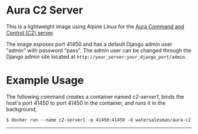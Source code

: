 # Aura C2 Server
This is a lightweight image using Alpine Linux for the
[Aura Command and Control (C2) server](https://github.com/watersalesman/aura-botnet).

The image exposes port 41450 and has a default Django
admin user "admin" with password "pass". The admin user can be changed through
the Django admin site located at `http://your_server:your_django_port/admin`.

Example Usage
===
The following command creates a container named *c2-server1*, binds the host's
port 41450 to port 41450 in the container, and runs it in the background,
```
$ docker run --name c2-server1 -p 41450:41450 -d watersalesman/aura-c2
```
***
